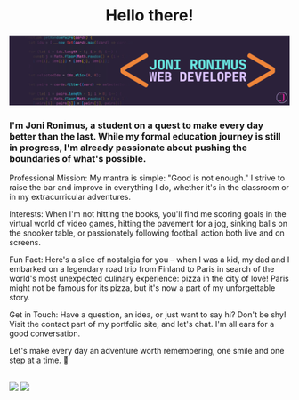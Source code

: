 <div maxwidth="1080px">
  <h1 align="center">Hello there!</h1>
  
  <p align="center"> <img src=".\images\JR_GitHub_banner.png" </p>
  
  
  
  <h3>I'm Joni Ronimus, a student on a quest to make every day better than the last. While my formal education journey is still in progress, I'm already passionate about pushing the boundaries of what's possible.</h3>
  
  
  
  Professional Mission: My mantra is simple: "Good is not enough." I strive to raise the bar and improve in everything I do, whether it's in the classroom or in my extracurricular adventures.
  
  Interests: When I'm not hitting the books, you'll find me scoring goals in the virtual world of video games, hitting the pavement for a jog, sinking balls on the snooker table, or passionately following football action both live and on screens.
  
  Fun Fact: Here's a slice of nostalgia for you – when I was a kid, my dad and I embarked on a legendary road trip from Finland to Paris in search of the world's most unexpected culinary experience: pizza in the city of love! Paris might not be famous for its pizza, but it's now a part of my unforgettable story.
  
  Get in Touch: Have a question, an idea, or just want to say hi? Don't be shy! Visit the contact part of my portfolio site, and let's chat. I'm all ears for a good conversation.
  
  Let's make every day an adventure worth remembering, one smile and one step at a time. 🚀
  
  </br>
  
  
  <div maxwidth="100%">
    <img maxwidth="40%" minheight="100%" align-content:start src="https://github-readme-stats.vercel.app/api?username=jronimus&theme=synthwave&show_icons=true&hide_border=true&count_private=true" />
    <img maxwidth="40%" minheight="100%" align-content:end src="https://github-readme-streak-stats.herokuapp.com/?user=jronimus&theme=synthwave&hide_border=true" />
  </div>
</div>
